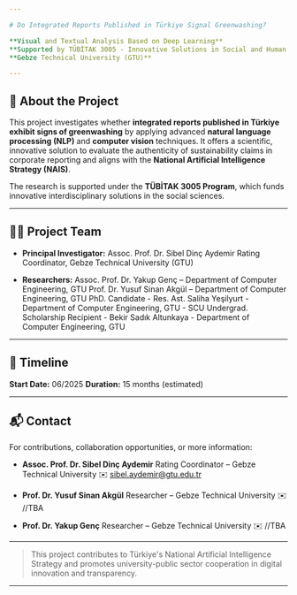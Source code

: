 ```yaml
---

# Do Integrated Reports Published in Türkiye Signal Greenwashing?

**Visual and Textual Analysis Based on Deep Learning**
**Supported by TÜBİTAK 3005 - Innovative Solutions in Social and Human Sciences Research Program**
**Gebze Technical University (GTU)**

---
```


## 📘 About the Project

This project investigates whether **integrated reports published in Türkiye exhibit signs of greenwashing** by applying advanced **natural language processing (NLP)** and **computer vision** techniques. It offers a scientific, innovative solution to evaluate the authenticity of sustainability claims in corporate reporting and aligns with the **National Artificial Intelligence Strategy (NAIS)**.

The research is supported under the **TÜBİTAK 3005 Program**, which funds innovative interdisciplinary solutions in the social sciences.

---

## 👨‍🔬 Project Team

* **Principal Investigator:**
  Assoc. Prof. Dr. Sibel Dinç Aydemir
  Rating Coordinator, Gebze Technical University (GTU)

* **Researchers:**
  Assoc. Prof. Dr. Yakup Genç – Department of Computer Engineering, GTU
  Prof. Dr. Yusuf Sinan Akgül – Department of Computer Engineering, GTU
  PhD. Candidate - Res. Ast. Saliha Yeşilyurt - Department of Computer Engineering, GTU - SCU
  Undergrad. Scholarship Recipient - Bekir Sadık Altunkaya - Department of Computer Engineering, GTU

---


## 📅 Timeline

**Start Date:** 06/2025
**Duration:** 15 months (estimated)

---

## 📬 Contact

For contributions, collaboration opportunities, or more information:

* **Assoc. Prof. Dr. Sibel Dinç Aydemir**
  Rating Coordinator – Gebze Technical University
  ✉️ [sibel.aydemir@gtu.edu.tr](mailto:sibel.aydemir@gtu.edu.tr)

* **Prof. Dr. Yusuf Sinan Akgül**
  Researcher – Gebze Technical University
  ✉️ //TBA
  
* **Prof. Dr. Yakup Genç**
  Researcher – Gebze Technical University
  ✉️ //TBA

---

> This project contributes to Türkiye's National Artificial Intelligence Strategy and promotes university-public sector cooperation in digital innovation and transparency.

---
